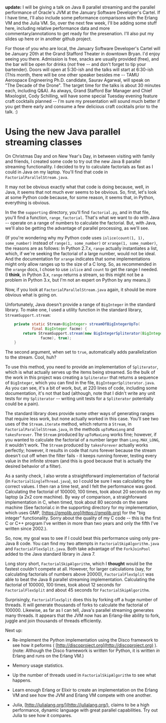**update:**  I will be giving a talk on Java 8 parallel streaming and the parallel performance of Oracle's JVM at the January Software Developer's Cartel.  If I have time, I'll also include some peformance comparisons with the Erlang VM and the Julia VM.  So, over the next few week, I'll be adding some stuff here, including relative performance data and more commentary/annotations to get ready for the presenation.  I'll also put my slides up here or in another github project.

For those of you who are local, the January Software Developer's Cartel will be January 20th at the Grand Stafford Theater in downtown Bryan.  I'd enjoy seeing you there.  Admission is free, snacks are usually provided (free), and the bar will be open for drinks (*not* free -- and don't forget to tip your bartender).  Doors will open at 5:30-ish and the talks will start at 6:30-ish (This month, there will be one other speaker besides me -- TAMU Aerospace Engineering Ph.D. candidate, Saurav Agarwal, will speak on "The Decade of the Drone".  The target time for the talks is about 30 minutes each, including Q&A).  As always, Grand Stafford Bar Manager and Chief Mixologist, Cody Schilling, will have some special Tuesday evening feature craft cocktails planned -- I'm sure my presentation will sound much better if you get there early and consume a few delicious craft cocktails prior to the talk.  :)

# Using the new Java parallel streaming classes

On Christmas Day and on New Year's Day, in between visiting with family and friends, I created some code to try out the new Java 8 parallel streaming functionality.  I decided to try to calculate factorials as fast as I could in Java on my laptop.  You'll find that code in `FactorialParallelStream.java`.

It may not be obvious exactly what that code is doing because, well, in Java, it seems that not much ever seems to be obvious.  So, first, let's look at some Python code because, for some reason, it seems that, in Python, everything is obvious.

In the the `supporting` directory, you'll find `factorial.py`, and in that file, you'll find a function, `range_factorial`.  That's what we want to do with Java -- operate on a range of numbers to calculate the factorial.  But, with Java, we'll also be getting the advantage of parallel processing, as we'll see.

(If you're wondering why my Python code uses `islice(count(1, 1), some_number)` instead of `range(1, some_number)` or `xrange(1, some_number)`, the reasons are as follows:  In Python 2.7.x, `range` actually instantiates a list, which, if we're seeking the factorial of a large number, would not be ideal.  And the documentation for `xrange` indicates that some implementations might only allow ranges up to the size of a C long.  So, as recommended in the `xrange` docs, I chose to use `islice` and `count` to get the range I needed.  (I **think**, in Python 3.x, `range` returns a stream, so this might not be a problem in Python 3.x, but I'm not an expert on Python by any means.))

Now, if you look at `FactorialParallelStream.java` again, it should be more obvious what is going on.

Unfortunately, Java doesn't provide a range of `BigInteger` in the standard library.  To make one, I used a utility function in the standard library, `StreamSupport.stream`:

```java
	private static Stream<BigInteger> streamOfBigIntegerUpTo(
			final BigInteger facme) {
		return StreamSupport.stream(new BigIntegerSpliterator(BigInteger.ONE,
				facme), true);
	}
```

The second argument, when set to `true`, automatically adds parallelization to the stream.  Cool, huh?

To use this method, you need to provide an implementation of `Spliterator`, which is what actually serves up the items being streamed.  So the bulk of the work in this project was creating a `Spliterator` that returns a sequence of `BigInteger`, which you can find in the file, `BigIntegerSpliterator.java`.  As you can see, it's a bit of work, but, at 220 lines of code, including some documentation, it's not that bad (although, note that I didn't write any unit tests for my `Spliterator` -- writing unit tests for a `Spliterator` potentially could be a pain).  

The standard library does provide some other ways of generating ranges that require less work, but none actually worked in this case.  You'll see two uses of the `Stream.iterate` method, which returns a `Stream`, in `FactorialParallelStream.java`, in the methods `upToMaxLong` and `takesForever`.  The `Stream` produced by `upToMaxLong` works fine; however, if you wanted to calculate the factorial of a number larger than `Long.MAX_LONG`, it wouldn't work.  The `Stream` produced by `takesForever` actually works perfectly; however, it results in code that runs forever because the stream doesn't cut off when the filter fails - it keeps running forever, testing every value in the infinite stream (and this is good because that is actually the desired behavior of a filter).

As a sanity check, I also wrote a straightforward implementation of factorial (in `FactorialSingleThread.java`), so I could be sure I was calculating the correct values.  I then ran a time test, and I felt the performance was good.  Calculating the factorial of 100000, 100 times, took about 20 seconds on my laptop (a 2x2 core machine).  By way of comparison, a straighforward implementation in C, when timed, took about 80 seconds on the same machine (See factorial.c in the supporting directory for my implementation, which uses GMP, [https://gmplib.org](https://gmplib.org) for the "big integer" functionality.  Sorry about the quality of my C code -- this is the first C or C++ program I've written in more than two years and only the fifth I've written since 2002.).

So, now, my goal was to see if I could beat this performance using only pre-Java 8 code.  You can find my two attempts in `FactorialSkipAlgorithm.java` and `FactorialFlexSplit.java`.  Both take advantage of the `ForkJoinPool` added to the Java standard library in Java 7.  

Long story short, `FactorialSkipAlgorithm`, which I **thought** would be the fastest couldn't compete at all.  However, for larger calculations (say, for calculating factorials of numbers above 20000), `FactorialFlexSplit` was able to beat the Java 8 parallel streaming implementation.  Calculating the factorial of 100000, 100 times, took about 12 seconds for `FactorialFlexSplit` and about 45 seconds for `FactorialSkipAlgorithm`.  

Surprisingly, `FactorialFlexSplit` does this by forking off a huge number of threads.  It will generate thousands of forks to calculate the factorial of 100000.  Likewise, as far as I can tell, Java's parallel streaming generates many threads.  It appears that the JVM now has an Erlang-like ability to fork, juggle and join thousands of threads efficiently.  

Next up:

* Re-implement the Python implementation using the Disco framework to see how it peforms ( [http://discoproject.org](http://discoproject.org) ).  (note:  Although the Disco framework is written for Python, it is written *in* Erlang and runs on the Erlang VM.) 

* Memory usage statistics.

* Up the number of threads used in `FactorialSkipAlgorithm` to see what happens. 

* Learn enough Erlang or Elixir to create an implementation on the Erlang VM and see how the JVM and Erlang VM compete with one another.

* Julia, [http://julialang.org/](http://julialang.org/), claims to be a high performance, dynamic language with great parallel capabilities.  Try out Julia to see how it compares.

